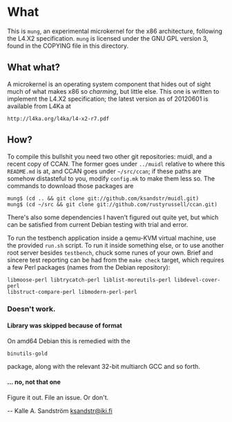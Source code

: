 
What
====

This is `mung`, an experimental microkernel for the x86 architecture,
following the L4.X2 specification. `mung` is licensed under the GNU GPL
version 3, found in the COPYING file in this directory.


What what?
----------

A microkernel is an operating system component that hides out of sight much of
what makes x86 so _charming_, but little else. This one is written to
implement the L4.X2 specification; the latest version as of 20120601 is
available from L4Ka at

    http://l4ka.org/l4ka/l4-x2-r7.pdf


How?
----

To compile this bullshit you need two other git repositories: muidl, and a
recent copy of CCAN. The former goes under `../muidl` relative to where this
`README.md` is at, and CCAN goes under `~/src/ccan`; if these paths are
somehow distasteful to you, modify `config.mk` to make them less so. The
commands to download those packages are

    mung$ (cd .. && git clone git://github.com/ksandstr/muidl.git)
    mung$ (cd ~/src && git clone git://github.com/rustyrussell/ccan.git)

There's also some dependencies I haven't figured out quite yet, but which can
be satisfied from current Debian testing with trial and error.

To run the testbench application inside a qemu-KVM virtual machine, use the
provided `run.sh` script. To run it inside something else, or to use another
root server besides `testbench`, chuck some runes of your own. Brief and
sincere test reporting can be had from the `make check` target, which requires
a few Perl packages (names from the Debian repository):

    libmoose-perl libtrycatch-perl liblist-moreutils-perl libdevel-cover-perl
    libstruct-compare-perl libmodern-perl-perl


### Doesn't work. ###

#### Library was skipped because of format ####

On amd64 Debian this is remedied with the

    binutils-gold

package, along with the relevant 32-bit multiarch GCC and so forth.

#### ... no, not that one ####

Figure it out. File an issue. Or don't.


  -- Kalle A. Sandström <ksandstr@iki.fi>
